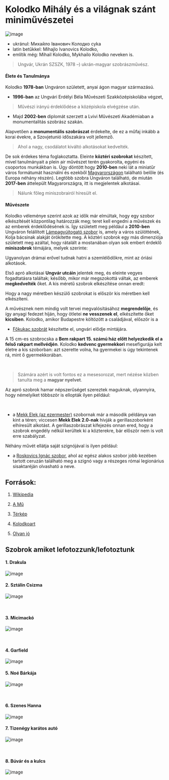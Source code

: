 
# Kolodko Mihály és a világnak szánt miniművészetei

![image](https://github.com/user-attachments/assets/1eb166da-825e-42c3-a02e-6967a7ccbe45)

- ukránul: Михайло Іванович Колодко cyka
- latin betűkkel: Mihajlo Ivanovics Kolodko,
- említik még: Mihail Kolodko, Mykhailo Kolodko neveken is.

>Ungvár, Ukrán SZSZK, 1978 –) ukrán-magyar szobrászművész.

#### Élete és Tanulmánya
Kolodko **1978-ban** Ungváron született, anyai ágon magyar származású.

- **1996-ban** az Ungvári Erdélyi Béla Művészeti Szakközépiskolába végzet,

>Művészi irányú érdeklődése a középiskola elvégzése után.

- Majd **2002-ben** diplomát szerzett a Lvivi Művészeti Akadémiaban a monumentalitás szobrász szakán.

Alapvetően a **monumentális szobrászat** érdekelte, de ez a műfaj inkább a korai évekre, a Szovjetunió időszakára volt jellemző.

>Ahol a nagy, csodálatot kiváltó alkotásokat kedvelték.

De sok érdekes téma foglakoztatta. Eleinte **köztéri szobrokat** készített, mivel tanulmányait a plein air művészet terén gyakorolta, egyéni és csoportos munkákban is.
Úgy döntött hogy **2010-ben** neki lát a miniatűr város formátumát használni és ezekből [Magyarországon](https://www.kozterkep.hu/terkep?oldalcim=Kolodko+Mihály&visszalepes=%2Falkotok%2Fmegtekintes%2F6186%2Fkolodko-mihaly&alkoto_az=6186&alkoto=Kolodko+Mihály#lat=47.5398144&lon=19.1332352&zoom=19&layer=wikimedia.osm) található belőle (és Europa néhány részén).
Legtöbb szobra Ungváron található, de miután **2017-ben** áttelepült Magyarországra, itt is megjelentek alkotásai.

>Nálunk főleg miniszobrairól híresült el.

#### Művészete
Kolodko véleménye szerint azok az idők már elmúltak, hogy egy szobor elkészítését központilag határozzák meg; teret kell engedni a művészek és az emberek érdeklődésének is.
Így született meg például a **2010-ben** Ungváron felállított [Lámpagyújtogató szobor](https://www.kozterkep.hu/23830/lampagyujto) is, amely a város szülöttének, Kolja bácsinak alakját örökítette meg.
A köztéri szobrok egy más dimenziója született meg azáltal, hogy rátalált a mostanában olyan sok embert érdeklő **miniszobrok** témájára, melyek szerinte:

Ugyanolyan drámai erővel tudnak hatni a szemlélődőkre, mint az óriási alkotások.

Első apró alkotásai **Ungvár utcáin** jelentek meg, és eleinte vegyes fogadtatásra találtak; később, mikor már megszokottá váltak, az emberek **megkedvelték** őket.
A kis méretű szobrok elkészítése onnan eredt:

Hogy a nagy méretben készülő szobrokat is először kis méretben kell elkészíteni.

A művésznek nem mindig volt tervei megvalósításához **megrendelője**, és így anyagi fedezet híján, hogy ötletei **ne vesszenek el**, elkészítette őket **kicsiben**.
Kolodko, amikor Budapestre költözött a családjával, először is a

- [Főkukac szobrát](https://www.kozterkep.hu/30235/fokukac-miniszobra) készítette el, ungvári elődje mintájára.

A 15 cm-es szobrocska a **Bem rakpart 15. számú ház előtt helyezkedik el a felső rakpart mellvédjén**. Kolodko **kedvenc gyermekkori** mesefigurája kelt életre a kis szoborban: azt szerette volna, ha gyermekei is úgy tekintenek rá, mint ő gyermekkorában.

​
>Számára azért is volt fontos ez a mesesorozat, mert nézése közben tanulta meg a **magyar nyelvet**.


Az apró szobrok hamar népszerűséget szereztek maguknak, olyannyira, hogy némelyiket többször is ellopták ilyen például:

​

- a [Mekk Elek (az ezermester)](https://www.kozterkep.hu/34516/mekk-elek-az-ezermester) szobornak már a második példánya van kint a téren;
viccesen **Mekk Elek 2.0-nak** hívják a gerillaszoborként elhíresült alkotást. A gerillaszobrászat kifejezés onnan ered, hogy a szobrok engedély nélkül kerültek ki a közterekre, bár először nem is volt erre szabályzat.

Néhány művét ellátja saját szignójával is ilyen például:

- a [Roskovics Ignác szobor](https://www.kozterkep.hu/23241/roskovics-ignac), ahol az egész alakos szobor jobb kezében tartott ceruzán található meg a szignó vagy a részeges római legionárius sisaktaréján olvasható a neve.

## Források:

1. [Wikipedia](https://hu.wikipedia.org/wiki/Kolodko_Mihály)

2. [A Mű](https://amu.hvg.hu/2022/11/30/a-kozteri-giccs-otven-arnyalata-kolodko-mihaly-szobrairol/)

3. [Térkép](https://www.kozterkep.hu/terkep?oldalcim=Kolodko+Mihály&visszalepes=%2Falkotok%2Fmegtekintes%2F6186%2Fkolodko-mihaly&alkoto_az=6186&alkoto=Kolodko+Mihály#lat=47.5398144&lon=19.1332352&zoom=19&layer=wikimedia.osm)

4. [Kolodkoart](https://kolodkoart.com)

5. [Olyan jó](https://olyanjo.hu/cikk/kolodko-szobrok-terkep-az-osszes-hazai-kolodko-miniszobrok-terkepen/)


## Szobrok amiket lefotozzunk/lefotoztunk

#### 1. Drakula


![image](https://github.com/user-attachments/assets/ed1cbc1e-7d6d-4ff8-acb7-ebd686095671)



#### 2. Sztálin Csizma


![image](https://github.com/user-attachments/assets/750adc0e-24a1-4aec-bf41-473cb5ba7e1d)


​

#### 3. Micimackó


![image](https://github.com/user-attachments/assets/5e62b651-cabf-4c82-919d-62094a8f9d91)


​
#### 4. Garfield


![image](https://github.com/user-attachments/assets/347d4b2e-f785-41dc-a00a-2fd4a8f426db)



#### 5. Noé Bárkája


![image](https://github.com/user-attachments/assets/154256e2-ff86-4269-b1ba-4313c62fdd0a)


​
#### 6. Szenes Hanna


![image](https://github.com/user-attachments/assets/cd4f8b98-9804-4dc5-b0ab-e73ec0dc730a)


#### 7. Tizenégy karátos autó


![image](https://github.com/user-attachments/assets/990f9777-5488-4bed-beae-79f47a38f721)


​
#### 8. Búvár és a kulcs

![image](https://github.com/user-attachments/assets/419775e9-a1c5-494c-b4c4-de4017b0fc6f)


